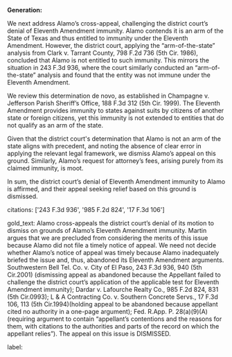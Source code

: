 **Generation:**

We next address Alamo’s cross-appeal, challenging the district court’s denial of Eleventh Amendment immunity. Alamo contends it is an arm of the State of Texas and thus entitled to immunity under the Eleventh Amendment. However, the district court, applying the “arm-of-the-state” analysis from Clark v. Tarrant County, 798 F.2d 736 (5th Cir. 1986), concluded that Alamo is not entitled to such immunity. This mirrors the situation in 243 F.3d 936, where the court similarly conducted an “arm-of-the-state” analysis and found that the entity was not immune under the Eleventh Amendment.

We review this determination de novo, as established in Champagne v. Jefferson Parish Sheriff’s Office, 188 F.3d 312 (5th Cir. 1999). The Eleventh Amendment provides immunity to states against suits by citizens of another state or foreign citizens, yet this immunity is not extended to entities that do not qualify as an arm of the state. 

Given that the district court's determination that Alamo is not an arm of the state aligns with precedent, and noting the absence of clear error in applying the relevant legal framework, we dismiss Alamo’s appeal on this ground. Similarly, Alamo’s request for attorney’s fees, arising purely from its claimed immunity, is moot.

In sum, the district court’s denial of Eleventh Amendment immunity to Alamo is affirmed, and their appeal seeking relief based on this ground is dismissed.

citations: ['243 F.3d 936', '985 F.2d 824', '17 F.3d 106']

gold_text: Alamo cross-appeals the district court’s denial of its motion to dismiss on grounds of Alamo’s Eleventh Amendment immunity. Martin argues that we are precluded from considering the merits of this issue because Alamo did not file a timely notice of appeal. We need not decide whether Alamo’s notice of appeal was timely because Alamo inadequately briefed the issue and, thus, abandoned its Eleventh Amendment arguments. Southwestern Bell Tel. Co. v. City of El Paso, 243 F.3d 936, 940 (5th Cir.2001) (dismissing appeal as abandoned because the Appellant failed to challenge the district court’s application of the applicable test for Eleventh Amendment immunity); Dardar v. Lafourche Realty Co., 985 F.2d 824, 831 (5th Cir.0993); L & A Contracting Co. v. Southern Concrete Servs., 17 F.3d 106, 113 (5th Cir.1994)(holding appeal to be abandoned because appellant cited no authority in a one-page argument); Fed. R.App. P. 28(a)(9)(A) (requiring argument to contain “appellant’s contentions and the reasons for them, with citations to the authorities and parts of the record on which the appellant relies”). The appeal on this issue is DISMISSED.

label: 